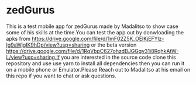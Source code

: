 # zedGurus
This is a test mobile app for zedGurus made by Madalitso to show case some of his skills at the time.You can test the app out by donwloading the apks from https://drive.google.com/file/d/1mF02Z5K_OElKjEFYlz-Ig9aWjgIK9hDp/view?usp=sharing or the beta version https://drive.google.com/file/d/1RqVbpC627ohzdBJGGgv31i8RqhkAtW-L/view?usp=sharing.If you are interested in the source code clone this repository and use use yarn to install all dependencies then you can run it on a mobile phone or Emulator.Please Reach out to Madalitso at his email on this repo if you want to chat or ask questions. 
